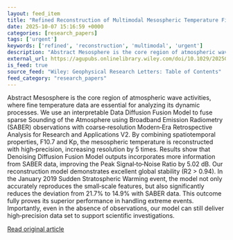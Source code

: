 ```yaml
---
layout: feed_item
title: "Refined Reconstruction of Multimodal Mesospheric Temperature Fields Based on Diffusion Model"
date: 2025-10-07 15:16:59 +0000
categories: [research_papers]
tags: ['urgent']
keywords: ['refined', 'reconstruction', 'multimodal', 'urgent']
description: "Abstract Mesosphere is the core region of atmospheric wave activities, where fine temperature data are essential for analyzing its dynamic processes"
external_url: https://agupubs.onlinelibrary.wiley.com/doi/10.1029/2025GL118581?af=R
is_feed: true
source_feed: "Wiley: Geophysical Research Letters: Table of Contents"
feed_category: "research_papers"
---
```


Abstract Mesosphere is the core region of atmospheric wave activities, where fine temperature data are essential for analyzing its dynamic processes. We use an interpretable Data Diffusion Fusion Model to fuse sparse Sounding of the Atmosphere using Broadband Emission Radiometry (SABER) observations with coarse‐resolution Modern‐Era Retrospective Analysis for Research and Applications V2. By combining spatiotemporal properties, F10.7 and Kp, the mesospheric temperature is reconstructed with high‐precision, increasing resolution by 5 times. Results show that Denoising Diffusion Fusion Model outputs incorporates more information from SABER data, improving the Peak Signal‐to‐Noise Ratio by 5.02 dB. Our reconstruction model demonstrates excellent global stability (R2 > 0.94). In the January 2019 Sudden Stratospheric Warming event, the model not only accurately reproduces the small‐scale features, but also significantly reduces the deviation from 21.7% to 14.9% with SABER data. This outcome fully proves its superior performance in handling extreme events. Importantly, even in the absence of observations, our model can still deliver high‐precision data set to support scientific investigations.

[Read original article](https://agupubs.onlinelibrary.wiley.com/doi/10.1029/2025GL118581?af=R)
